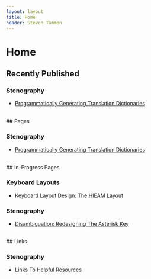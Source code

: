 ```yaml
---
layout: layout
title: Home
header: Steven Tammen
---
```


<h1 class="center"> Home </h1>

## Recently Published

### Stenography

- [Programmatically Generating Translation Dictionaries](http://steventammen.com/stenography/dictionary-generator/)


<br/>
## Pages

### Stenography

- [Programmatically Generating Translation Dictionaries](http://steventammen.com/stenography/dictionary-generator/)


<br/>
## In-Progress Pages

### Keyboard Layouts

- [Keyboard Layout Design: The HIEAM Layout](https://steventammen.com/keyboard-layouts/hieam/)

### Stenography

- [Disambiguation: Redesigning The Asterisk Key](https://steventammen.com/stenography/disambiguation/)


<br/>
## Links

### Stenography

- [Links To Helpful Resources](http://steventammen.com/stenography/links/)
